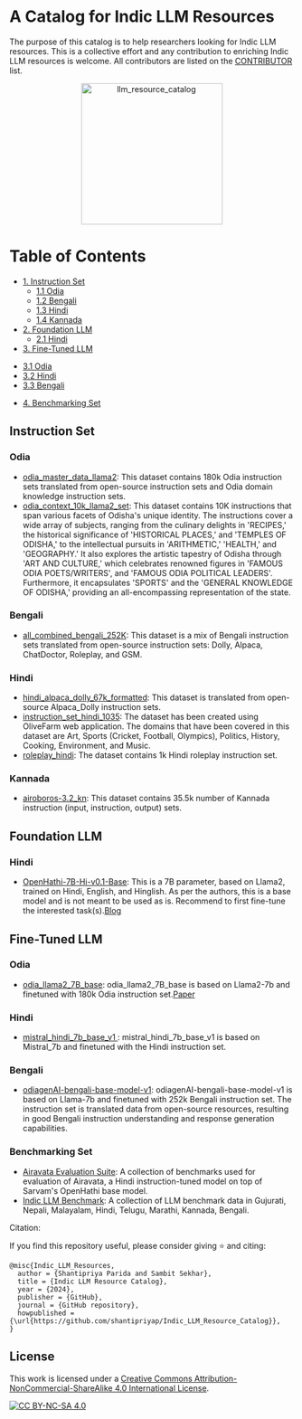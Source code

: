 # A Catalog for Indic LLM Resources
The purpose of this catalog is to help researchers looking for Indic LLM resources. This is a collective effort and any contribution to enriching Indic LLM resources is welcome. All contributors are listed on the <a href="https://github.com/shantipriyap/IndicLLM_Resource_Catalog/blob/main/CONTRIBUTORS.md">CONTRIBUTOR</a> list. 

<p align="center">
<img src="https://github.com/shantipriyap/Indic_LLM_Resource_Catalog/blob/main/magnifying-glass-7544299_1280.png" alt="llm_resource_catalog" width="250"/>
</p>

Table of Contents
=================
- [1. Instruction Set](#instruction-set)
  * [1.1 Odia](#odia)
  * [1.2 Bengali](#bengali)
  * [1.3 Hindi](#hindi)
  * [1.4 Kannada](#kannada)     
- [2. Foundation LLM](#foundation-llm)
  * [2.1 Hindi](#hindi)  
- [3. Fine-Tuned LLM](#fine-tuned-llm)
 * [3.1 Odia](#odia)
 * [3.2 Hindi](#hindi)
 * [3.3 Bengali](#bengali)   
- [4. Benchmarking Set](#benchmarking-set)


## Instruction Set
### Odia
* <a href="https://huggingface.co/datasets/OdiaGenAI/odia_master_data_llama2">odia_master_data_llama2</a>: This dataset contains 180k Odia instruction sets translated from open-source instruction sets and Odia domain knowledge instruction sets.
* <a href="https://huggingface.co/datasets/OdiaGenAI/odia_context_10K_llama2_set">odia_context_10k_llama2_set</a>: This dataset contains 10K instructions that span various facets of Odisha's unique identity. The instructions cover a wide array of subjects, ranging from the culinary delights in 'RECIPES,' the historical significance of 'HISTORICAL PLACES,' and 'TEMPLES OF ODISHA,' to the intellectual pursuits in 'ARITHMETIC,' 'HEALTH,' and 'GEOGRAPHY.' It also explores the artistic tapestry of Odisha through 'ART AND CULTURE,' which celebrates renowned figures in 'FAMOUS ODIA POETS/WRITERS', and 'FAMOUS ODIA POLITICAL LEADERS'. Furthermore, it encapsulates 'SPORTS' and the 'GENERAL KNOWLEDGE OF ODISHA,' providing an all-encompassing representation of the state.

### Bengali
* <a href="https://huggingface.co/datasets/OdiaGenAI/all_combined_bengali_252k">all_combined_bengali_252K</a>: This dataset is a mix of Bengali instruction sets translated from open-source instruction sets: Dolly, Alpaca, ChatDoctor, Roleplay, and GSM.

### Hindi
* <a href="https://huggingface.co/datasets/OdiaGenAI/hindi_alpaca_dolly_67k_formatted">hindi_alpaca_dolly_67k_formatted</a>: This dataset is translated from open-source Alpaca_Dolly instruction sets.
* <a href="https://huggingface.co/datasets/OdiaGenAI/instruction_set_hindi_1035">instruction_set_hindi_1035</a>: The dataset has been created using OliveFarm web application.
The domains that have been covered in this dataset are Art, Sports (Cricket, Football, Olympics), Politics, History, Cooking, Environment, and Music.
* <a href="https://huggingface.co/datasets/OdiaGenAI/roleplay_hindi">roleplay_hindi</a>: The dataset contains 1k Hindi roleplay instruction set.

### Kannada
* <a href="https://huggingface.co/datasets/Tensoic/airoboros-3.2_kn">airoboros-3.2_kn</a>: This dataset contains 35.5k number of Kannada instruction (input, instruction, output) sets.

## Foundation LLM

### Hindi
* <a href="https://huggingface.co/sarvamai/OpenHathi-7B-Hi-v0.1-Base">OpenHathi-7B-Hi-v0.1-Base</a>: This is a 7B parameter, based on Llama2, trained on Hindi, English, and Hinglish. As per the authors, this is a base model and is not meant to be used as is. Recommend to first fine-tune the interested task(s).<a href="https://www.sarvam.ai/blog/announcing-openhathi-series">Blog</a>

## Fine-Tuned LLM

### Odia
* <a href="https://huggingface.co/OdiaGenAI/odia_llama2_7B_base">odia_llama2_7B_base</a>: odia_llama2_7B_base is based on Llama2-7b and finetuned with 180k Odia instruction set.<a href="https://arxiv.org/pdf/2312.12624.pdf">Paper</a>

### Hindi
* <a href="https://huggingface.co/OdiaGenAI/mistral_hindi_7b_base_v1">mistral_hindi_7b_base_v1 </a>: mistral_hindi_7b_base_v1 is based on Mistral_7b and finetuned with the Hindi instruction set.

### Bengali
* <a href="https://huggingface.co/OdiaGenAI/odiagenAI-bengali-base-model-v1">odiagenAI-bengali-base-model-v1</a>: odiagenAI-bengali-base-model-v1 is based on Llama-7b and finetuned with 252k Bengali instruction set. The instruction set is translated data from open-source resources, resulting in good Bengali instruction understanding and response generation capabilities.

### Benchmarking Set
* <a href="https://huggingface.co/collections/ai4bharat/airavata-evaluation-suite-65b13b7b68165de71ba0b333">Airavata Evaluation Suite</a>: A collection of benchmarks used for evaluation of Airavata, a Hindi instruction-tuned model on top of Sarvam's OpenHathi base model.
* <a href="https://huggingface.co/Indic-Benchmark">Indic LLM Benchmark</a>: A collection of LLM benchmark data in Gujurati, Nepali, Malayalam, Hindi, Telugu, Marathi, Kannada, Bengali.


Citation:

If you find this repository useful, please consider giving ⭐ and citing:

```
@misc{Indic_LLM_Resources,
  author = {Shantipriya Parida and Sambit Sekhar},
  title = {Indic LLM Resource Catalog},
  year = {2024},
  publisher = {GitHub},
  journal = {GitHub repository},
  howpublished = {\url{https://github.com/shantipriyap/Indic_LLM_Resource_Catalog}},
}
```
## License

This work is licensed under a
[Creative Commons Attribution-NonCommercial-ShareAlike 4.0 International License][cc-by-nc-sa].

[![CC BY-NC-SA 4.0][cc-by-nc-sa-image]][cc-by-nc-sa]

[cc-by-nc-sa]: http://creativecommons.org/licenses/by-nc-sa/4.0/
[cc-by-nc-sa-image]: https://licensebuttons.net/l/by-nc-sa/4.0/88x31.png
[cc-by-nc-sa-shield]: https://img.shields.io/badge/License-CC%20BY--NC--SA%204.0-lightgrey.svg

